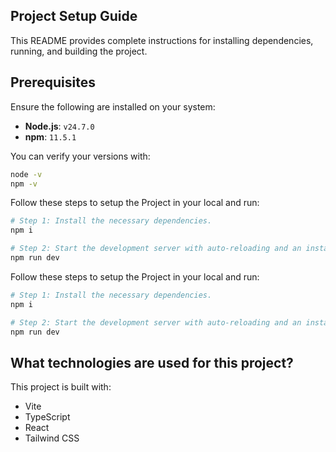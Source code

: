 ## Project Setup Guide

This README provides complete instructions for installing dependencies, running, and building the project.

## Prerequisites

Ensure the following are installed on your system:

- **Node.js**: `v24.7.0`
- **npm**: `11.5.1`

You can verify your versions with:

```sh
node -v
npm -v
```

Follow these steps to setup the Project in your local and run:

```sh
# Step 1: Install the necessary dependencies.
npm i

# Step 2: Start the development server with auto-reloading and an instant preview.
npm run dev
```

Follow these steps to setup the Project in your local and run:

```sh
# Step 1: Install the necessary dependencies.
npm i

# Step 2: Start the development server with auto-reloading and an instant preview.
npm run dev
```

## What technologies are used for this project?

This project is built with:

- Vite
- TypeScript
- React
- Tailwind CSS
